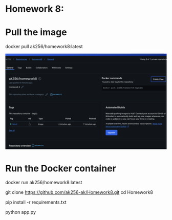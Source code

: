

# Homework 8:


# Pull the image 
docker pull ak256/homework8:latest

![DockerHub Image](Homework8sc.png)


# Run the Docker container
docker run ak256/homework8:latest

git clone https://github.com/ak256-ak/Homework8.git
cd Homework8

pip install -r requirements.txt

python app.py

